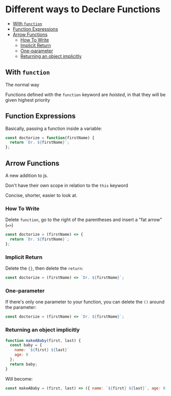# Different ways to Declare Functions <!-- omit in toc -->

- [With `function`](#with-function)
- [Function Expressions](#function-expressions)
- [Arrow Functions](#arrow-functions)
  - [How To Write](#how-to-write)
  - [Implicit Return](#implicit-return)
  - [One-parameter](#one-parameter)
  - [Returning an object implicitly](#returning-an-object-implicitly)

## With `function`

The normal way

Functions defined with the `function` keyword are _hoisted_, in that they will be given highest priority

## Function Expressions

Basically, passing a function inside a variable:

```javascript
const doctorize = function(firstName) {
  return `Dr. ${firstName}`;
};
```

## Arrow Functions

A new addition to js.

Don't have their own scope in relation to the `this` keyword

Concise, shorter, easier to look at.

### How To Write

Delete `function`, go to the right of the parentheses and insert a "fat arrow" (`=>`)

```javascript
const doctorize = (firstName) => {
  return `Dr. ${firstName}`;
};
```

### Implicit Return

Delete the `{}`, then delete the `return`:

```javascript
const doctorize = (firstName) => `Dr. ${firstName}`;
```

### One-parameter

If there's only one parameter to your function, you can delete the `()` around the parameter:

```javascript
const doctorize = (firstName) => `Dr. ${firstName}`;
```

### Returning an object implicitly

```javascript
function makeABaby(first, last) {
  const baby = {
    name: `${first} ${last}`
    age: 0
  };
  return baby;
}
```

Will become:

```javascript
const makeABaby = (first, last) => ({ name: `${first} ${last}`, age: 0 });
```
